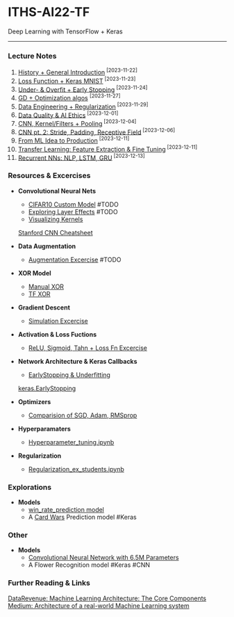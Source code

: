 # ITHS-AI22-TF
Deep Learning with TensorFlow + Keras

---

### **Lecture Notes**

1. [History + General Introduction](Notes/lec1.ipynb)<sup> [2023-11-22]</sup>
9. [Loss Function + Keras MNIST](Notes/lec2.ipynb)<sup> [2023-11-23]</sup>
2. [Under- & Overfit + Early Stopping](Notes/lec3.ipynb) <sup> [2023-11-24]</sup>
8. [GD + Optimization algos](Notes/lec4.ipynb) <sup> [2023-11-27] </sup>
4. [Data Engineering + Regularization](Notes/lec5.ipynb)<sup> [2023-11-29] </sup>
5. [Data Quality & AI Ethics](Notes/lec6.ipynb)<sup> [2023-12-01] </sup>
4. [CNN, Kernel/Filters + Pooling](Notes/lec7.ipynb)<sup> [2023-12-04] </sup>
2. [CNN pt. 2: Stride, Padding, Receptive Field](Notes/lec8.ipynb)<sup> [2023-12-06] </sup>
2. [From ML Idea to Production](Notes/lec9.ipynb)<sup> [2023-12-11] </sup>
2. [Transfer Learning: Feature Extraction & Fine Tuning](Notes/lec10.ipynb)<sup> [2023-12-11] </sup>
1. [Recurrent NNs: NLP, LSTM, GRU](Notes/lec11.ipynb)<sup> [2023-12-13]</sup>


### **Resources & Excercises**

- **Convolutional Neural Nets**
    - [CIFAR10 Custom Model](Resources/Cifar10.ipynb) #TODO
    - [Exploring Layer Effects](Resources/Exploring_Layer_Effects.ipynb) #TODO
    - [Visualizing Kernels](Resources/Vizualizing_CNN_kernels.ipynb)

    [Stanford CNN Cheatsheet](https://stanford.edu/~shervine/teaching/cs-230/cheatsheet-convolutional-neural-networks)

- **Data Augmentation**
    - [Augmentation Excercise](<Resources/Data augmentation exercise.ipynb>) #TODO

- **XOR Model**
    - [Manual XOR](Resources/xor_manual.ipynb)
    - [TF XOR](Resources/xor_tf.ipynb)

- **Gradient Descent**
    - [Simulation Excercise](<Resources/Gradient Descent Simulation Exercise.ipynb>)

- **Activation & Loss Fuctions**
    - [ReLU, Sigmoid, Tahn + Loss Fn Excercise](Resources/Explore_activation_and_loss.ipynb)

- **Network Architecture & Keras Callbacks**
    - [EarlyStopping & Underfitting](Resources/Network_architecture_exploration_students.ipynb)
    
    [keras.EarlyStopping](https://keras.io/api/callbacks/early_stopping/)

- **Optimizers**
    - [Comparision of SGD, Adam, RMSprop](Resources/Optimizer_comparision.ipynb)

- **Hyperparamaters**
    - [Hyperparameter_tuning.ipynb](Resources/Hyperparameter_tuning.ipynb)

- **Regularization**
    - [Regularization_ex_students.ipynb](Resources/Regularization_ex_students.ipynb)


### Explorations

- **Models**
    - [win_rate_prediction model](Explorations/win_rate_prediction.ipynb)
    - A [Card Wars](https://github.com/wlinds/card_wars) Prediction model #Keras

### Other
- **Models**
    - [Convolutional Neural Network with 6.5M Parameters](Labb/labb1.ipynb)
    - A Flower Recognition model #Keras #CNN


### Further Reading & Links

[DataRevenue: Machine Learning Architecture: The Core Components](https://www.datarevenue.com/en-blog/machine-learning-project-architecture)
[Medium: Architecture of a real-world Machine Learning system](https://medium.com/louis-dorard/architecture-of-a-real-world-machine-learning-system-795254bec646)